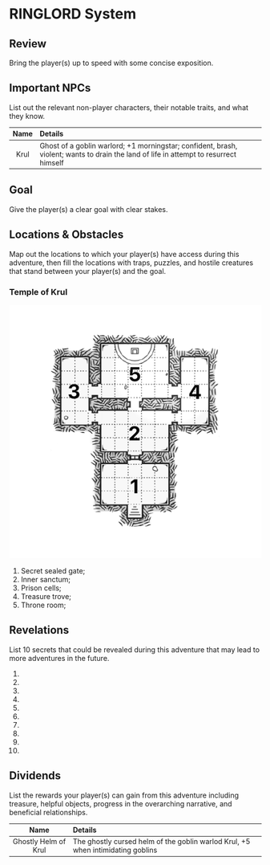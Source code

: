 # RINGLORD System

## Review
Bring the player(s) up to speed with some concise exposition.

## Important NPCs
List out the relevant non-player characters, their notable traits, and what they know.

| Name | Details |
|:---:|:--- |
| Krul | Ghost of a goblin warlord; +1 morningstar; confident, brash, violent; wants to drain the land of life in attempt to resurrect himself |

## Goal
Give the player(s) a clear goal with clear stakes.

## Locations & Obstacles
Map out the locations to which your player(s) have access during this adventure, then fill the locations with traps, puzzles, and hostile creatures that stand between your player(s) and the goal.

### Temple of Krul
![Map of the temple](photo.png)

1. Secret sealed gate; 
2. Inner sanctum; 
3. Prison cells; 
4. Treasure trove; 
5. Throne room; 

## Revelations
List 10 secrets that could be revealed during this adventure that may lead to more adventures in the future.

1. 
2. 
3. 
4. 
5. 
6. 
7. 
8. 
9. 
10. 

## Dividends
List the rewards your player(s) can gain from this adventure including treasure, helpful objects, progress in the overarching narrative, and beneficial relationships.

| Name | Details |
|:---:|:--- |
| Ghostly Helm of Krul | The ghostly cursed helm of the goblin warlod Krul, +5 when intimidating goblins |
